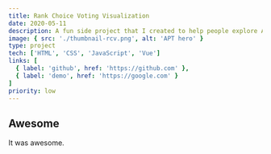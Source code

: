 ```yaml
---
title: Rank Choice Voting Visualization
date: 2020-05-11
description: A fun side project that I created to help people explore Atlanta.
image: { src: './thumbnail-rcv.png', alt: 'APT hero' }
type: project
tech: ['HTML', 'CSS', 'JavaScript', 'Vue']
links: [
  { label: 'github', href: 'https://github.com' },
  { label: 'demo', href: 'https://google.com' }
]
priority: low
---
```


## Awesome

It was awesome.